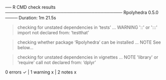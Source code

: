 ── R CMD check results ────────────────────────────────────── Rpolyhedra 0.5.0 ────
Duration: 1m 21.5s

> checking for unstated dependencies in ‘tests’ ... WARNING
  '::' or ':::' import not declared from: ‘testthat’

> checking whether package ‘Rpolyhedra’ can be installed ... NOTE
  See below...

> checking for unstated dependencies in vignettes ... NOTE
  'library' or 'require' call not declared from: ‘dplyr’

0 errors ✓ | 1 warning x | 2 notes x
